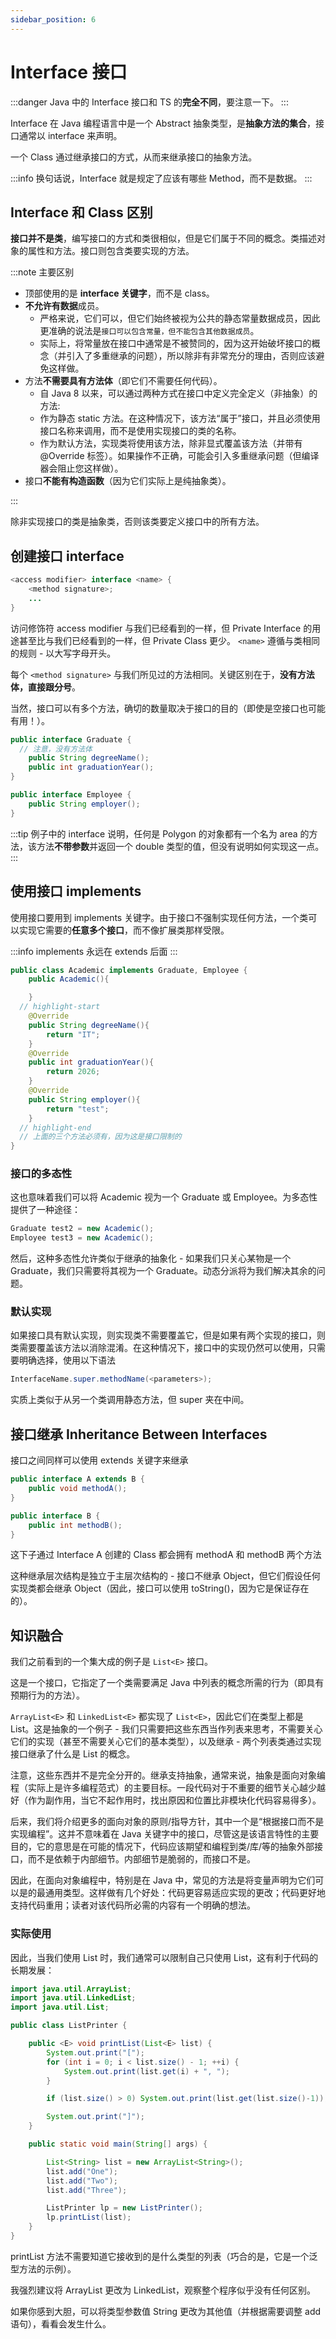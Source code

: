 ```yaml
---
sidebar_position: 6
---
```


# Interface 接口

:::danger
Java 中的 Interface 接口和 TS 的**完全不同**，要注意一下。
:::

Interface 在 Java 编程语言中是一个 Abstract 抽象类型，是**抽象方法的集合**，接口通常以 interface 来声明。

一个 Class 通过继承接口的方式，从而来继承接口的抽象方法。

:::info
换句话说，Interface 就是规定了应该有哪些 Method，而不是数据。
:::

## Interface 和 Class 区别

**接口并不是类**，编写接口的方式和类很相似，但是它们属于不同的概念。类描述对象的属性和方法。接口则包含类要实现的方法。

:::note 主要区别

- 顶部使用的是 **interface 关键字**，而不是 class。
- **不允许有数据**成员。
  - 严格来说，它们可以，但它们始终被视为公共的静态常量数据成员，因此更准确的说法是`接口可以包含常量，但不能包含其他数据成员`。
  - 实际上，将常量放在接口中通常是不被赞同的，因为这开始破坏接口的概念（并引入了多重继承的问题），所以除非有非常充分的理由，否则应该避免这样做。
- 方法**不需要具有方法体**（即它们不需要任何代码）。
  - 自 Java 8 以来，可以通过两种方式在接口中定义完全定义（非抽象）的方法:
  - 作为静态 static 方法。在这种情况下，该方法“属于”接口，并且必须使用接口名称来调用，而不是使用实现接口的类的名称。
  - 作为默认方法，实现类将使用该方法，除非显式覆盖该方法（并带有@Override 标签）。如果操作不正确，可能会引入多重继承问题（但编译器会阻止您这样做）。
- 接口**不能有构造函数**（因为它们实际上是纯抽象类）。

:::

除非实现接口的类是抽象类，否则该类要定义接口中的所有方法。

## 创建接口 interface

```java
<access modifier> interface <name> {
    <method signature>;
    ...
}
```

访问修饰符 access modifier 与我们已经看到的一样，但 Private Interface 的用途甚至比与我们已经看到的一样，但 Private Class 更少。 `<name>` 遵循与类相同的规则 - 以大写字母开头。

每个 `<method signature>` 与我们所见过的方法相同。关键区别在于，**没有方法体，直接跟分号**。

当然，接口可以有多个方法，确切的数量取决于接口的目的（即使是空接口也可能有用！）。

```java title="interface example"
public interface Graduate {
  // 注意，没有方法体
	public String degreeName();
	public int graduationYear();
}

public interface Employee {
	public String employer();
}
```

:::tip
例子中的 interface 说明，任何是 Polygon 的对象都有一个名为 area 的方法，该方法**不带参数**并返回一个 double 类型的值，但没有说明如何实现这一点。
:::

## 使用接口 implements

使用接口要用到 implements 关键字。由于接口不强制实现任何方法，一个类可以实现它需要的**任意多个接口**，而不像扩展类那样受限。

:::info
implements 永远在 extends 后面
:::

```java title="使用多个接口"
public class Academic implements Graduate, Employee {
	public Academic(){

	}
  // highlight-start
	@Override
	public String degreeName(){
		return "IT";
	}
	@Override
	public int graduationYear(){
		return 2026;
	}
	@Override
	public String employer(){
		return "test";
	}
  // highlight-end
  // 上面的三个方法必须有，因为这是接口限制的
}
```

### 接口的多态性

这也意味着我们可以将 Academic 视为一个 Graduate 或 Employee。为多态性提供了一种途径：

```java
Graduate test2 = new Academic();
Employee test3 = new Academic();
```

然后，这种多态性允许类似于继承的抽象化 - 如果我们只关心某物是一个 Graduate，我们只需要将其视为一个 Graduate。动态分派将为我们解决其余的问题。

### 默认实现

如果接口具有默认实现，则实现类不需要覆盖它，但是如果有两个实现的接口，则类需要覆盖该方法以消除混淆。在这种情况下，接口中的实现仍然可以使用，只需要明确选择，使用以下语法

```java
InterfaceName.super.methodName(<parameters>);
```

实质上类似于从另一个类调用静态方法，但 super 夹在中间。

## 接口继承 Inheritance Between Interfaces

接口之间同样可以使用 extends 关键字来继承

```java
public interface A extends B {
    public void methodA();
}

public interface B {
    public int methodB();
}
```

这下子通过 Interface A 创建的 Class 都会拥有 methodA 和 methodB 两个方法

这种继承层次结构是独立于主层次结构的 - 接口不继承 Object，但它们假设任何实现类都会继承 Object（因此，接口可以使用 toString()，因为它是保证存在的）。

## 知识融合

我们之前看到的一个集大成的例子是 `List<E>` 接口。

这是一个接口，它指定了一个类需要满足 Java 中列表的概念所需的行为（即具有预期行为的方法）。

`ArrayList<E>` 和 `LinkedList<E>` 都实现了 `List<E>`，因此它们在类型上都是 List。这是抽象的一个例子 - 我们只需要把这些东西当作列表来思考，不需要关心它们的实现（甚至不需要关心它们的基本类型），以及继承 - 两个列表类通过实现接口继承了什么是 List 的概念。

注意，这些东西并不是完全分开的。继承支持抽象，通常来说，抽象是面向对象编程（实际上是许多编程范式）的主要目标。一段代码对于不重要的细节关心越少越好（作为副作用，当它不起作用时，找出原因和位置比非模块化代码容易得多）。

后来，我们将介绍更多的面向对象的原则/指导方针，其中一个是“根据接口而不是实现编程”。这并不意味着在 Java 关键字中的接口，尽管这是该语言特性的主要目的，它的意思是在可能的情况下，代码应该期望和编程到类/库/等的抽象外部接口，而不是依赖于内部细节。内部细节是脆弱的，而接口不是。

因此，在面向对象编程中，特别是在 Java 中，常见的方法是将变量声明为它们可以是的最通用类型。这样做有几个好处：代码更容易适应实现的更改；代码更好地支持代码重用；读者对该代码所必需的内容有一个明确的想法。

### 实际使用

因此，当我们使用 List 时，我们通常可以限制自己只使用 List，这有利于代码的长期发展：

```java
import java.util.ArrayList;
import java.util.LinkedList;
import java.util.List;

public class ListPrinter {

    public <E> void printList(List<E> list) {
        System.out.print("[");
        for (int i = 0; i < list.size() - 1; ++i) {
            System.out.print(list.get(i) + ", ");
        }

        if (list.size() > 0) System.out.print(list.get(list.size()-1));

        System.out.print("]");
    }

    public static void main(String[] args) {

        List<String> list = new ArrayList<String>();
        list.add("One");
        list.add("Two");
        list.add("Three");

        ListPrinter lp = new ListPrinter();
        lp.printList(list);
    }
}
```

printList 方法不需要知道它接收到的是什么类型的列表（巧合的是，它是一个泛型方法的示例）。

我强烈建议将 ArrayList 更改为 LinkedList，观察整个程序似乎没有任何区别。

如果你感到大胆，可以将类型参数值 String 更改为其他值（并根据需要调整 add 语句），看看会发生什么。
